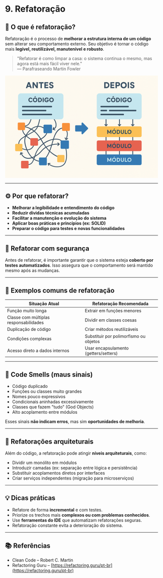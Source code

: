 # 9. Refatoração

## 🔁 O que é refatoração?

Refatoração é o processo de **melhorar a estrutura interna de um código** sem alterar seu comportamento externo. Seu objetivo é tornar o código mais **legível, reutilizável, manutenível e robusto**.

> "Refatorar é como limpar a casa: o sistema continua o mesmo, mas agora está mais fácil viver nele."  
> — Parafraseando Martin Fowler

<p align="center">
    <img src="images/refact.png" alt="Qualidade de Software" width="600"/>
</p>

---

## ⚙️ Por que refatorar?

- **Melhorar a legibilidade e entendimento do código**
- **Reduzir dívidas técnicas acumuladas**
- **Facilitar a manutenção e evolução do sistema**
- **Aplicar boas práticas e princípios (ex: SOLID)**
- **Preparar o código para testes e novas funcionalidades**

---

## 🧪 Refatorar com segurança

Antes de refatorar, é importante garantir que o sistema esteja **coberto por testes automatizados**. Isso assegura que o comportamento será mantido mesmo após as mudanças.

---

## 🧼 Exemplos comuns de refatoração

| Situação Atual                         | Refatoração Recomendada                |
| -------------------------------------- | -------------------------------------- |
| Função muito longa                     | Extrair em funções menores             |
| Classe com múltiplas responsabilidades | Dividir em classes coesas              |
| Duplicação de código                   | Criar métodos reutilizáveis            |
| Condições complexas                    | Substituir por polimorfismo ou objetos |
| Acesso direto a dados internos         | Usar encapsulamento (getters/setters)  |

---

## 🚨 Code Smells (maus sinais)

- Código duplicado
- Funções ou classes muito grandes
- Nomes pouco expressivos
- Condicionais aninhadas excessivamente
- Classes que fazem "tudo" (God Objects)
- Alto acoplamento entre módulos

Esses sinais **não indicam erros**, mas sim **oportunidades de melhoria**.

---

## 🧠 Refatorações arquiteturais

Além do código, a refatoração pode atingir **níveis arquiteturais**, como:

- Dividir um monólito em módulos
- Introduzir camadas (ex: separação entre lógica e persistência)
- Substituir acoplamentos diretos por interfaces
- Criar serviços independentes (migração para microserviços)

---

## 💡 Dicas práticas

- Refatore de forma **incremental** e com testes.
- Priorize os trechos mais **complexos ou com problemas conhecidos**.
- Use **ferramentas do IDE** que automatizam refatorações seguras.
- Refatoração constante evita a deterioração do sistema.

---

## 📚 Referências

- Clean Code – Robert C. Martin
- Refactoring Guru – [https://refactoring.guru/pt-br](https://refactoring.guru/pt-br)
